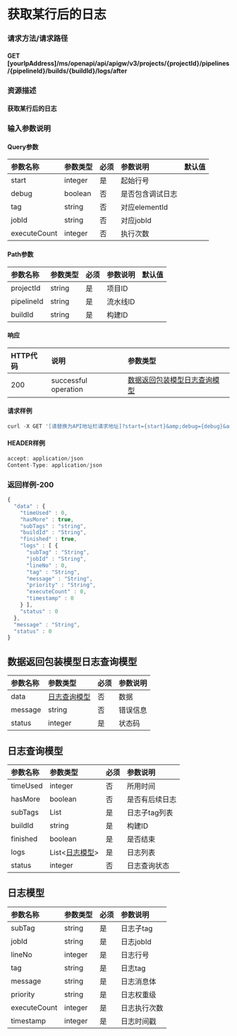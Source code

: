 # 获取某行后的日志

### 请求方法/请求路径

#### GET  [yourIpAddress]/ms/openapi/api/apigw/v3/projects/{projectId}/pipelines/{pipelineId}/builds/{buildId}/logs/after

### 资源描述

#### 获取某行后的日志

### 输入参数说明

#### Query参数

| 参数名称 | 参数类型 | 必须 | 参数说明 | 默认值 |
| :--- | :--- | :--- | :--- | :--- |
| start | integer | 是 | 起始行号 |  |
| debug | boolean | 否 | 是否包含调试日志 |  |
| tag | string | 否 | 对应elementId |  |
| jobId | string | 否 | 对应jobId |  |
| executeCount | integer | 否 | 执行次数 |  |

#### Path参数

| 参数名称 | 参数类型 | 必须 | 参数说明 | 默认值 |
| :--- | :--- | :--- | :--- | :--- |
| projectId | string | 是 | 项目ID |  |
| pipelineId | string | 是 | 流水线ID |  |
| buildId | string | 是 | 构建ID |  |

#### 响应

| HTTP代码 | 说明 | 参数类型 |
| :--- | :--- | :--- |
| 200 | successful operation | [数据返回包装模型日志查询模型]() |

#### 请求样例

```javascript
curl -X GET '[请替换为API地址栏请求地址]?start={start}&amp;debug={debug}&amp;tag={tag}&amp;jobId={jobId}&amp;executeCount={executeCount}'
```

#### HEADER样例

```javascript
accept: application/json
Content-Type: application/json
```

### 返回样例-200

```javascript
{
  "data" : {
    "timeUsed" : 0,
    "hasMore" : true,
    "subTags" : "string",
    "buildId" : "String",
    "finished" : true,
    "logs" : [ {
      "subTag" : "String",
      "jobId" : "String",
      "lineNo" : 0,
      "tag" : "String",
      "message" : "String",
      "priority" : "String",
      "executeCount" : 0,
      "timestamp" : 0
    } ],
    "status" : 0
  },
  "message" : "String",
  "status" : 0
}
```

## 数据返回包装模型日志查询模型

| 参数名称 | 参数类型 | 必须 | 参数说明 |
| :--- | :--- | :--- | :--- |
| data | [日志查询模型]() | 否 | 数据 |
| message | string | 否 | 错误信息 |
| status | integer | 是 | 状态码 |

## 日志查询模型

| 参数名称 | 参数类型 | 必须 | 参数说明 |
| :--- | :--- | :--- | :--- |
| timeUsed | integer | 否 | 所用时间 |
| hasMore | boolean | 否 | 是否有后续日志 |
| subTags | List | 是 | 日志子tag列表 |
| buildId | string | 是 | 构建ID |
| finished | boolean | 是 | 是否结束 |
| logs | List&lt;[日志模型]()&gt; | 是 | 日志列表 |
| status | integer | 否 | 日志查询状态 |

## 日志模型

| 参数名称 | 参数类型 | 必须 | 参数说明 |
| :--- | :--- | :--- | :--- |
| subTag | string | 是 | 日志子tag |
| jobId | string | 是 | 日志jobId |
| lineNo | integer | 是 | 日志行号 |
| tag | string | 是 | 日志tag |
| message | string | 是 | 日志消息体 |
| priority | string | 是 | 日志权重级 |
| executeCount | integer | 是 | 日志执行次数 |
| timestamp | integer | 是 | 日志时间戳 |

